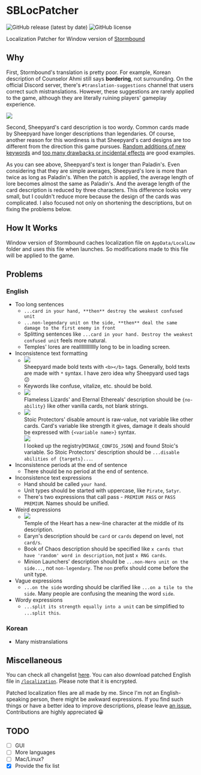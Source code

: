 # SBLocPatcher
![GitHub release (latest by date)](https://img.shields.io/github/v/release/dvrp0/SBLocPatcher) ![GitHub license](https://img.shields.io/github/license/dvrp0/SBLocPatcher)

Localization Patcher for Window version of [Stormbound](https://paladinstudios.com/stormbound/)

## Why
First, Stormbound's translation is pretty poor. For example, Korean description of Counselor Ahmi still says **bordering**, not surrounding. On the official Discord server, there's `#translation-suggestions` channel that users correct such mistranslations. However, these suggestions are rarely applied to the game, although they are literally ruining players' gameplay experience.

![](https://media.discordapp.net/attachments/815214884920098817/928644018294894623/unknown.png)

Second, Sheepyard's card description is too wordy. Common cards made by Sheepyard have longer descriptions than legendaries. Of course, another reason for this wordiness is that Sheepyard's card designs are too different from the direction this game pursues. [Random additions of new keywords](https://discord.com/channels/293674725069029377/447484918801629195/899744998310948884) and [too many drawbacks or incidental effects](https://discord.com/channels/293674725069029377/447676050726453248/915670519376924724) are good examples.

As you can see above, Sheepyard's text is longer than Paladin's. Even considering that they are simple averages, Sheepyard's lore is more than twice as long as Paladin's. When the patch is applied, the average length of lore becomes almost the same as Paladin's. And the average length of the card description is reduced by three characters. This difference looks very small, but I couldn't reduce more because the design of the cards was complicated. I also focused not only on shortening the descriptions, but on fixing the problems below.

## How It Works
Window version of Stormbound caches localization file on `AppData/LocalLow` folder and uses this file when launches. So modifications made to this file will be applied to the game.

## Problems
### English
 - Too long sentences
   - `...card in your hand, **then** destroy the weakest confused unit`
   - `...non-legendary unit on the side, **then** deal the same damage to the first enemy in front`
   - Splitting sentences like `...card in your hand. Destroy the weakest confused unit` feels more natural.
   - Temples' lores are reallllllllllllly long to be in loading screen.
 - Inconsistence text formatting
   - ![](https://cdn.discordapp.com/attachments/815214884920098817/927613588410105936/unknown.png)  
     Sheepyard made bold texts with `<b></b>` tags. Generally, bold texts are made with `*` syntax. I have zero idea why Sheepyard used tags 😕
   - Keywords like confuse, vitalize, etc. should be bold.
   - ![](https://cdn.discordapp.com/attachments/815214884920098817/927609032116678737/unknown.png)  
     Flameless Lizards' and Eternal Ethereals' description should be `{no-ability}` like other vanilla cards, not blank strings.
   - ![](https://cdn.discordapp.com/attachments/815214884920098817/927607083937976350/unknown.png)  
     Stoic Protectors' disable amount is raw-value, not variable like other cards. Card's variable like strength it gives, damage it deals should be expressed with `{<variable name>}` syntax.  
     ![](https://cdn.discordapp.com/attachments/815214884920098817/927607004355244053/unknown.png)  
     I looked up the registry(`MIRAGE_CONFIG_JSON`) and found Stoic's variable. So Stoic Protectors' description should be `...disable abilities of {targets}...`.
 - Inconsistence periods at the end of sentence
   - There should be no period at the end of sentence.
 - Inconsistence text expressions
   - Hand should be called `your hand`.
   - Unit types should be started with uppercase, like `Pirate`, `Satyr`.
   - There's two expressions that call pass - `PREMIUM PASS` or `PASS PREMIUM`. Names should be unified.
 - Weird expressions
   - ![](https://cdn.discordapp.com/attachments/815214884920098817/927608727438241872/unknown.png)  
     Temple of the Heart has a new-line character at the middle of its description.
   - Earyn's description should be `card` or `cards` depend on level, not `card/s`.
   - Book of Chaos description should be specified like `x cards that have 'random' word in description`, not just `x RNG cards`.
   - Minion Launchers' description should be `...non-Hero unit on the side...`, not `non-legendary`. The `non` prefix should come before the unit type.
 - Vague expressions
   - `...on the side` wording should be clarified like `...on a tile to the side`. Many people are confusing the meaning the word `side`.
 - Wordy expressions
   - `...split its strength equally into a unit` can be simplified to `...split this`.

### Korean
 - Many mistranslations

## Miscellaneous
You can check all changelist [here](https://www.diffchecker.com/e0aclYKM). You can also download patched English file in [`/localization`](https://github.com/dvrp0/SBLocPatcher/tree/main/localizations). Please note that it is encrypted.

Patched localization files are all made by me. Since I'm not an English-speaking person, there might be awkward expressions. If you find such things or have a better idea to improve descriptions, please leave [an issue.](https://github.com/dvrp0/SBLocPatcher/issues) Contributions are highly appreciated 😀

## TODO
 - [ ] GUI
 - [ ] More languages
 - [ ] Mac/Linux?
 - [x] Provide the fix list
